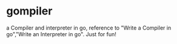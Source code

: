 # gompiler
a Compiler and interpreter in go, reference to "Write a Compiler in go","Write an Interpreter in go".
Just for fun!
